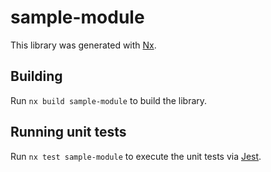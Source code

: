 # sample-module

This library was generated with [Nx](https://nx.dev).

## Building

Run `nx build sample-module` to build the library.

## Running unit tests

Run `nx test sample-module` to execute the unit tests via [Jest](https://jestjs.io).
